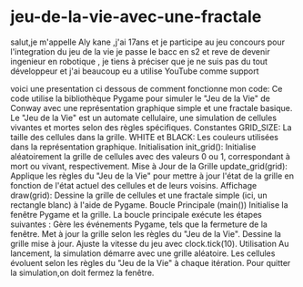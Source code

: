 # jeu-de-la-vie-avec-une-fractale

salut,je m'appelle Aly kane ,j'ai 17ans et je participe au jeu concours pour l'integration du jeu de la vie 
je passe le bacc en s2 et reve de devenir ingenieur en robotique , je tiens à préciser que je ne suis pas du tout développeur et j'ai beaucoup eu a utilise YouTube comme support 

voici une presentation ci dessous de comment fonctionne mon code:
Ce code utilise la bibliothèque Pygame pour simuler le "Jeu de la Vie" de Conway avec une représentation graphique simple et une fractale basique. Le "Jeu de la Vie" est un automate cellulaire, une simulation de cellules vivantes et mortes selon des règles spécifiques.
Constantes
GRID_SIZE: La taille des cellules dans la grille.
WHITE et BLACK: Les couleurs utilisées dans la représentation graphique.
Initialisation
init_grid(): Initialise aléatoirement la grille de cellules avec des valeurs 0 ou 1, correspondant à mort ou vivant, respectivement.
Mise à Jour de la Grille
update_grid(grid): Applique les règles du "Jeu de la Vie" pour mettre à jour l'état de la grille en fonction de l'état actuel des cellules et de leurs voisins.
Affichage
draw(grid): Dessine la grille de cellules et une fractale simple (ici, un rectangle blanc) à l'aide de Pygame.
Boucle Principale (main())
Initialise la fenêtre Pygame et la grille.
La boucle principale exécute les étapes suivantes :
Gère les événements Pygame, tels que la fermeture de la fenêtre.
Met à jour la grille selon les règles du "Jeu de la Vie".
Dessine la grille mise à jour.
Ajuste la vitesse du jeu avec clock.tick(10).
Utilisation
Au lancement, la simulation démarre avec une grille aléatoire.
Les cellules évoluent selon les règles du "Jeu de la Vie" à chaque itération.
Pour quitter la simulation,on doit fermez la fenêtre.
